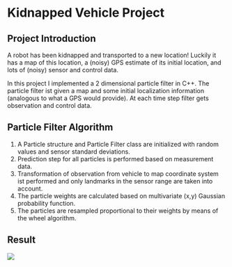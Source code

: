 # Kidnapped Vehicle Project


[//]: # (Image References)
[image1]: ./Docs/pf.jpg



## Project Introduction

A robot has been kidnapped and transported to a new location! Luckily it has a map of this location, a (noisy) GPS estimate of its initial location, and lots of (noisy) sensor and control data.

In this project I implemented a 2 dimensional particle filter in C++. The particle filter ist given a map and some initial localization information (analogous to what a GPS would provide). At each time step filter gets observation and control data.

## Particle Filter Algorithm

1. A Particle structure and Particle Filter class are initialized with random values and sensor standard deviations.
2. Prediction step for all particles is performed based on measurement data.
3. Transformation of observation from vehicle to map coordinate system ist performed and only landmarks in the sensor range are taken into account.
4. The particle weights are calculated based on multivariate (x,y) Gaussian probability function.
5. The particles are resampled proportional to their weights by means of the wheel algorithm.

## Result
![][image1]





